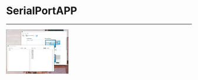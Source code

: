 # SerialPortAPP
---

<img src="https://github.com/HERMANN3712/SerialPortAPP/blob/master/media/copie%20ecran.png?raw=true" alt="screenshot" height="120"/>
